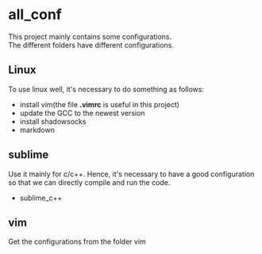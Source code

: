 # all_conf
This project mainly contains some configurations.  
The different folders have different configurations.  

## Linux
To use linux well, it's necessary to do something as follows:
+ install vim(the file **.vimrc** is useful in this project)
+ update the GCC to the newest version
+ install shadowsocks
+ markdown

## sublime
Use it mainly for c/c++. Hence, it's necessary to have a good configuration so that we can directly compile and run the code.
+ sublime_c++

## vim
Get the configurations from the folder vim

